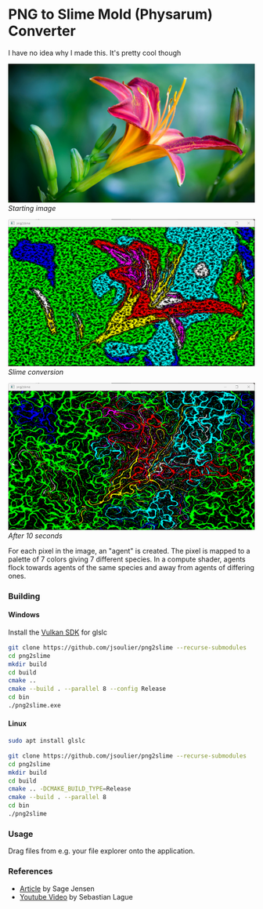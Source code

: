 # PNG to Slime Mold (Physarum) Converter

I have no idea why I made this. It's pretty cool though

![](images/flower1.jpg)
*Starting image*

![](doc/flower1.png)
*Slime conversion*

![](doc/flower2.png)
*After 10 seconds*

For each pixel in the image, an "agent" is created.
The pixel is mapped to a palette of 7 colors giving 7 different species.
In a compute shader, agents flock towards agents of the same species and away from agents of differing ones.

### Building

#### Windows

Install the [Vulkan SDK](https://www.lunarg.com/vulkan-sdk/) for glslc

```bash
git clone https://github.com/jsoulier/png2slime --recurse-submodules
cd png2slime
mkdir build
cd build
cmake ..
cmake --build . --parallel 8 --config Release
cd bin
./png2slime.exe
```

#### Linux

```bash
sudo apt install glslc
```

```bash
git clone https://github.com/jsoulier/png2slime --recurse-submodules
cd png2slime
mkdir build
cd build
cmake .. -DCMAKE_BUILD_TYPE=Release
cmake --build . --parallel 8
cd bin
./png2slime
```

### Usage

Drag files from e.g. your file explorer onto the application.

### References

- [Article](https://cargocollective.com/sagejenson/physarum) by Sage Jensen
- [Youtube Video](https://youtu.be/X-iSQQgOd1A?si=cVJn3vHjYJANm0gD) by Sebastian Lague
